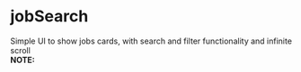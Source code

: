 # jobSearch
Simple UI to show jobs cards, with search and filter functionality and infinite scroll
<br/>
<b>NOTE:</b>

